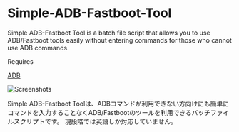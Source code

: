 # Simple-ADB-Fastboot-Tool

Simple ADB-Fastboot Tool is a batch file script that allows you to use ADB/Fastboot tools easily without entering commands for those who cannot use ADB commands.


Requires <p><a href="https://www.google.com/search?q=Android+Debug+Bridge&amp;">ADB</a></p>
![Screenshots](https://user-images.githubusercontent.com/67040624/210025305-411a05c3-0946-4bb7-8cb8-401c6a0355af.png)

Simple ADB-Fastboot Toolは、ADBコマンドが利用できない方向けにも簡単にコマンドを入力することなくADB/Fastbootのツールを利用できるバッチファイルスクリプトです。
現段階では英語しか対応していません。


